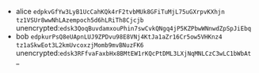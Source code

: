 - alice
    `edpkvGfYw3LyB1UcCahKQk4rF2tvbMUk8GFiTuMjL75uGXrpvKXhjn`
    `tz1VSUr8wwNhLAzempoch5d6hLRiTh8Cjcjb`
    unencrypted:`edsk3QoqBuvdamxouPhin7swCvkQNgq4jP5KZPbwWNnwdZpSpJiEbq`
- bob
  `edpkurPsQ8eUApnLUJ9ZPDvu98E8VNj4KtJa1aZr16Cr5ow5VHKnz4`
  `tz1aSkwEot3L2kmUvcoxzjMomb9mvBNuzFK6`
  unencrypted:`edsk3RFfvaFaxbHx8BMtEW1rKQcPtDML3LXjNqMNLCzC3wLC1bWbAt`_
